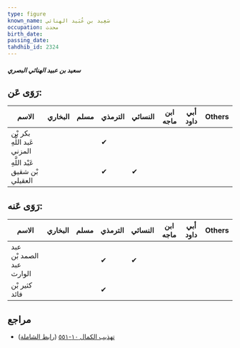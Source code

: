 ```yaml
---
type: figure
known_name: سَعِيد بن عُبَيد الهنائي
occupation: محدث
birth_date:
passing_date:
tahdhib_id: 2324
---
```

##### سعيد بن عبيد الهنائي البصري

## رَوَى عَن:
| الاسم                          | البخاري | مسلم | الترمذي | النسائي | ابن ماجه | أبي داود | Others |
| ------------------------------ | ------- | ---- | ------- | ------- | -------- | -------- | ------ |
| بكر بْن عَبد اللَّهِ المزني    |         |      | ✔       |         |          |          |        |
| عَبْد اللَّهِ بْن شقيق العقيلي |         |      | ✔       | ✔       |          |          |        |
## رَوَى عَنه:
| الاسم                    | البخاري | مسلم | الترمذي | النسائي | ابن ماجه | أبي داود | Others |
| ------------------------ | ------- | ---- | ------- | ------- | -------- | -------- | ------ |
| عبد الصمد بْن عبد الوارث |         |      | ✔       | ✔       |          |          |        |
| كثير بْن فائد            |         |      | ✔       |         |          |          |        |
## مراجع
- [تهذيب الكمال ١٠-٥٥١](obsidian://open?vault=Tahdhib-al-Kamal&file=Figures/٢٣٢٤-سعيد%20بن%20عبيد%20الهنائي%20البصري) ([رابط الشاملة](https://shamela.ws/book/3722/5323))